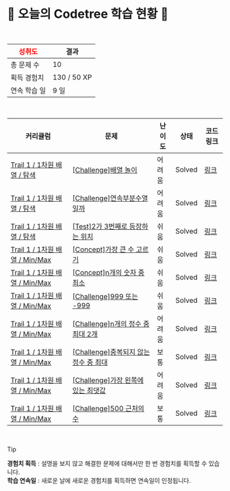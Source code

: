 # 🌲 오늘의 Codetree 학습 현황 🌲

<br />

| <span style="color:red;display:block;text-align:center;"> **성취도**</span> | 결과 |
|---|---|
| 총 문제 수 | 10 |
| 획득 경험치 | 130 / 50 XP |
| 연속 학습 일 | 9 일 |

<br />

|커리큘럼|문제|난이도|상태|코드 링크|
|---|---|---|---|---|
|[Trail 1 / 1차원 배열 / 탐색](https://https://en.codetree.ai/trail-info/novice-low/)|[[Challenge]배열 놀이](https://https://en.codetree.ai/trails/complete/curated-cards/challenge-play-with-array/)|어려움|Solved|[링크](https://github.com/coffeepoter/Algorithm/blob/main/250101/%EB%B0%B0%EC%97%B4%20%EB%86%80%EC%9D%B4/play-with-array.py)|
|[Trail 1 / 1차원 배열 / 탐색](https://https://en.codetree.ai/trail-info/novice-low/)|[[Challenge]연속부분수열일까](https://https://en.codetree.ai/trails/complete/curated-cards/challenge-contiguous-array-or-not/)|어려움|Solved|[링크](https://github.com/coffeepoter/Algorithm/blob/main/250101/%EC%97%B0%EC%86%8D%EB%B6%80%EB%B6%84%EC%88%98%EC%97%B4%EC%9D%BC%EA%B9%8C/contiguous-array-or-not.py)|
|[Trail 1 / 1차원 배열 / 탐색](https://https://en.codetree.ai/trail-info/novice-low/)|[[Test]2가 3번째로 등장하는 위치](https://https://en.codetree.ai/trails/complete/curated-cards/test-where-2-appears-3rd/)|쉬움|Solved|[링크](https://github.com/coffeepoter/Algorithm/blob/main/250101/2%EA%B0%80%203%EB%B2%88%EC%A7%B8%EB%A1%9C%20%EB%93%B1%EC%9E%A5%ED%95%98%EB%8A%94%20%EC%9C%84%EC%B9%98/where-2-appears-3rd.py)|
|[Trail 1 / 1차원 배열 / Min/Max](https://https://en.codetree.ai/trail-info/novice-low/)|[[Concept]가장 큰 수 고르기](https://https://en.codetree.ai/trails/complete/curated-cards/intro-picking-biggest-number/)|쉬움|Solved|[링크](https://github.com/coffeepoter/Algorithm/blob/main/250101/%EA%B0%80%EC%9E%A5%20%ED%81%B0%20%EC%88%98%20%EA%B3%A0%EB%A5%B4%EA%B8%B0/picking-biggest-number.py)|
|[Trail 1 / 1차원 배열 / Min/Max](https://https://en.codetree.ai/trail-info/novice-low/)|[[Concept]n개의 숫자 중 최소](https://https://en.codetree.ai/trails/complete/curated-cards/intro-min-of-n-num/)|쉬움|Solved|[링크](https://github.com/coffeepoter/Algorithm/blob/main/250101/n%EA%B0%9C%EC%9D%98%20%EC%88%AB%EC%9E%90%20%EC%A4%91%20%EC%B5%9C%EC%86%8C/min-of-n-num.py)|
|[Trail 1 / 1차원 배열 / Min/Max](https://https://en.codetree.ai/trail-info/novice-low/)|[[Challenge]999 또는 -999](https://https://en.codetree.ai/trails/complete/curated-cards/challenge-999-or-999/)|쉬움|Solved|[링크](https://github.com/coffeepoter/Algorithm/blob/main/250101/999%20%EB%98%90%EB%8A%94%20-999/999-or-999.py)|
|[Trail 1 / 1차원 배열 / Min/Max](https://https://en.codetree.ai/trail-info/novice-low/)|[[Challenge]n개의 정수 중 최대 2개](https://https://en.codetree.ai/trails/complete/curated-cards/challenge-two-max-of-n-num/)|어려움|Solved|[링크](https://github.com/coffeepoter/Algorithm/blob/main/250101/n%EA%B0%9C%EC%9D%98%20%EC%A0%95%EC%88%98%20%EC%A4%91%20%EC%B5%9C%EB%8C%80%202%EA%B0%9C/two-max-of-n-num.py)|
|[Trail 1 / 1차원 배열 / Min/Max](https://https://en.codetree.ai/trail-info/novice-low/)|[[Challenge]중복되지 않는 정수 중 최대](https://https://en.codetree.ai/trails/complete/curated-cards/challenge-max-of-unique-number/)|보통|Solved|[링크](https://github.com/coffeepoter/Algorithm/blob/main/250101/%EC%A4%91%EB%B3%B5%EB%90%98%EC%A7%80%20%EC%95%8A%EB%8A%94%20%EC%A0%95%EC%88%98%20%EC%A4%91%20%EC%B5%9C%EB%8C%80/max-of-unique-number.py)|
|[Trail 1 / 1차원 배열 / Min/Max](https://https://en.codetree.ai/trail-info/novice-low/)|[[Challenge]가장 왼쪽에 있는 최댓값](https://https://en.codetree.ai/trails/complete/curated-cards/challenge-leftmost-max-value/)|어려움|Solved|[링크](https://github.com/coffeepoter/Algorithm/blob/main/250101/%EA%B0%80%EC%9E%A5%20%EC%99%BC%EC%AA%BD%EC%97%90%20%EC%9E%88%EB%8A%94%20%EC%B5%9C%EB%8C%93%EA%B0%92/leftmost-max-value.py)|
|[Trail 1 / 1차원 배열 / Min/Max](https://https://en.codetree.ai/trail-info/novice-low/)|[[Challenge]500 근처의 수](https://https://en.codetree.ai/trails/complete/curated-cards/challenge-near-500/)|보통|Solved|[링크](https://github.com/coffeepoter/Algorithm/blob/main/250101/500%20%EA%B7%BC%EC%B2%98%EC%9D%98%20%EC%88%98/near-500.py)|


<br />

> [!TIP]
> **경험치 획득** : 설명을 보지 않고 해결한 문제에 대해서만 한 번 경험치를 획득할 수 있습니다.  
> **학습 연속일** : 새로운 날에 새로운 경험치를 획득하면 연속일이 인정됩니다.

